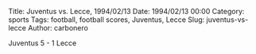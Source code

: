 Title: Juventus vs. Lecce, 1994/02/13
Date: 1994/02/13 00:00
Category: sports
Tags: football, football scores, Juventus, Lecce
Slug: juventus-vs-lecce
Author: carbonero


Juventus 5 - 1 Lecce

